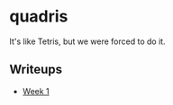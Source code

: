 # quadris

It's like Tetris, but we were forced to do it.

## Writeups

* [Week 1](https://docs.google.com/document/d/1END41wvpYDNyqouGgvZ6-oucX8QvtHZ1Gi8dri84Vao/edit?usp=sharing)